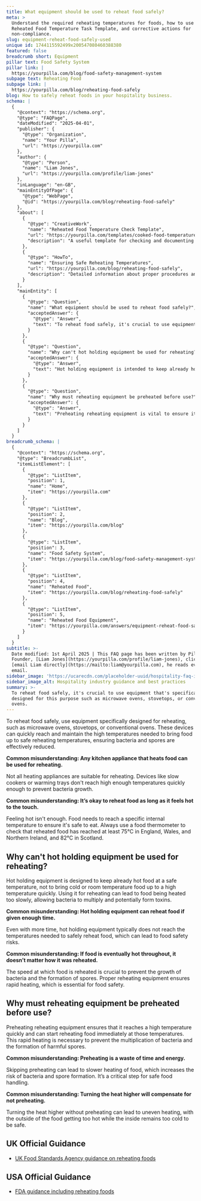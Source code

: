 ```yaml
---
title: What equipment should be used to reheat food safely?
meta: >
  Understand the required reheating temperatures for foods, how to use the
  Reheated Food Temperature Task Template, and corrective actions for
  non-compliance.
slug: equipment-reheat-food-safely-used
unique id: 1744115592499x200547080460388380
featured: false
breadcrumb short: Equipment
pillar text: Food Safety System
pillar link: |
  https://yourpilla.com/blog/food-safety-management-system
subpage text: Reheating Food
subpage link: |
  https://yourpilla.com/blog/reheating-food-safely
blog: How to safely reheat foods in your hospitality business.
schema: |
  {
    "@context": "https://schema.org",
    "@type": "FAQPage",
    "dateModified": "2025-04-01",
    "publisher": {
      "@type": "Organization",
      "name": "Your Pilla",
      "url": "https://yourpilla.com"
    },
    "author": {
      "@type": "Person",
      "name": "Liam Jones",
      "url": "https://yourpilla.com/profile/liam-jones"
    },
    "inLanguage": "en-GB",
    "mainEntityOfPage": {
      "@type": "WebPage",
      "@id": "https://yourpilla.com/blog/reheating-food-safely"
    },
    "about": [
      {
        "@type": "CreativeWork",
        "name": "Reheated Food Temperature Check Template",
        "url": "https://yourpilla.com/templates/cooked-food-temperature-check",
        "description": "A useful template for checking and documenting the internal temperatures of reheated food to ensure compliance with food safety regulations."
      },
      {
        "@type": "HowTo",
        "name": "Ensuring Safe Reheating Temperatures",
        "url": "https://yourpilla.com/blog/reheating-food-safely",
        "description": "Detailed information about proper procedures and equipment for safely reheating food to prevent bacterial growth and ensure food safety."
      }
    ],
    "mainEntity": [
      {
        "@type": "Question",
        "name": "What equipment should be used to reheat food safely?",
        "acceptedAnswer": {
          "@type": "Answer",
          "text": "To reheat food safely, it's crucial to use equipment that's specifically designed for this purpose such as microwave ovens, stovetops, or conventional ovens. These devices can attain and maintain high temperatures rapidly, ensuring that food reaches safe internal temperatures efficiently, which prevents bacteria and spores from persisting."
        }
      },
      {
        "@type": "Question",
        "name": "Why can't hot holding equipment be used for reheating?",
        "acceptedAnswer": {
          "@type": "Answer",
          "text": "Hot holding equipment is intended to keep already hot food at a safe temperature, not for reheating cold or room temperature food. Utilising this equipment for reheating can result in food being heated too slowly, fostering bacteria growth and possible toxin formation due to insufficient rapid heating."
        }
      },
      {
        "@type": "Question",
        "name": "Why must reheating equipment be preheated before use?",
        "acceptedAnswer": {
          "@type": "Answer",
          "text": "Preheating reheating equipment is vital to ensure it reaches a high enough temperature rapidly when it begins to reheat food. This practice is essential to swiftly elevate food temperatures to safe levels, preventing bacteria from multiplying and reducing the risk of spore and toxin development."
        }
      }
    ]
  }
breadcrumb_schema: |
  {
    "@context": "https://schema.org",
    "@type": "BreadcrumbList",
    "itemListElement": [
      {
        "@type": "ListItem",
        "position": 1,
        "name": "Home",
        "item": "https://yourpilla.com"
      },
      {
        "@type": "ListItem",
        "position": 2,
        "name": "Blog",
        "item": "https://yourpilla.com/blog"
      },
      {
        "@type": "ListItem",
        "position": 3,
        "name": "Food Safety System",
        "item": "https://yourpilla.com/blog/food-safety-management-system"
      },
      {
        "@type": "ListItem",
        "position": 4,
        "name": "Reheated Food",
        "item": "https://yourpilla.com/blog/reheating-food-safely"
      },
      {
        "@type": "ListItem",
        "position": 5,
        "name": "Reheated Food Equipment",
        "item": "https://yourpilla.com/answers/equipment-reheat-food-safely-used"
      }
    ]
  }
subtitle: >-
  Date modified: 1st April 2025 | This FAQ page has been written by Pilla
  Founder, [Liam Jones](https://yourpilla.com/profile/liam-jones), click to
  [email Liam directly](https://mailto:liam@yourpilla.com), he reads every
  email.
sidebar_image: 'https://ucarecdn.com/placeholder-uuid/hospitality-faq-image.jpg'
sidebar_image_alt: Hospitality industry guidance and best practices
summary: >-
  To reheat food safely, it's crucial to use equipment that's specifically
  designed for this purpose such as microwave ovens, stovetops, or conventional
  ovens.
---
```

To reheat food safely, use equipment specifically designed for reheating, such as microwave ovens, stovetops, or conventional ovens. These devices can quickly reach and maintain the high temperatures needed to bring food up to safe reheating temperatures, ensuring bacteria and spores are effectively reduced.

**Common misunderstanding: Any kitchen appliance that heats food can be used for reheating.**

Not all heating appliances are suitable for reheating. Devices like slow cookers or warming trays don't reach high enough temperatures quickly enough to prevent bacteria growth.

**Common misunderstanding: It’s okay to reheat food as long as it feels hot to the touch.**

Feeling hot isn't enough. Food needs to reach a specific internal temperature to ensure it's safe to eat. Always use a food thermometer to check that reheated food has reached at least 75°C in England, Wales, and Northern Ireland, and 82°C in Scotland.

## Why can't hot holding equipment be used for reheating?

Hot holding equipment is designed to keep already hot food at a safe temperature, not to bring cold or room temperature food up to a high temperature quickly. Using it for reheating can lead to food being heated too slowly, allowing bacteria to multiply and potentially form toxins.

**Common misunderstanding: Hot holding equipment can reheat food if given enough time.**

Even with more time, hot holding equipment typically does not reach the temperatures needed to safely reheat food, which can lead to food safety risks.

**Common misunderstanding: If food is eventually hot throughout, it doesn’t matter how it was reheated.**

The speed at which food is reheated is crucial to prevent the growth of bacteria and the formation of spores. Proper reheating equipment ensures rapid heating, which is essential for food safety.

## Why must reheating equipment be preheated before use?

Preheating reheating equipment ensures that it reaches a high temperature quickly and can start reheating food immediately at those temperatures. This rapid heating is necessary to prevent the multiplication of bacteria and the formation of harmful spores.

**Common misunderstanding: Preheating is a waste of time and energy.**

Skipping preheating can lead to slower heating of food, which increases the risk of bacteria and spore formation. It’s a critical step for safe food handling.

**Common misunderstanding: Turning the heat higher will compensate for not preheating.**

Turning the heat higher without preheating can lead to uneven heating, with the outside of the food getting too hot while the inside remains too cold to be safe.

## UK Official Guidance

-   [UK Food Standards Agency guidance on reheating foods](https://www.food.gov.uk/sites/default/files/media/document/reheating.pdf)
    

## USA Official Guidance

-   [FDA guidance including reheating foods](https://www.fsis.usda.gov/food-safety/safe-food-handling-and-preparation/food-safety-basics/leftovers-and-food-safety#:~:text=When%20reheating%20leftovers%2C%20be%20sure,heat%20all%20the%20way%20through.)

